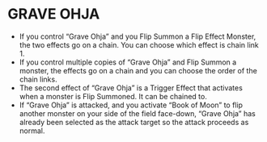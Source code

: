 # GRAVE OHJA

*   If you control “Grave Ohja” and you Flip Summon a Flip Effect Monster, the two effects go on a chain. You can choose which effect is chain link 1.
*   If you control multiple copies of “Grave Ohja” and Flip Summon a monster, the effects go on a chain and you can choose the order of the chain links.
*   The second effect of “Grave Ohja” is a Trigger Effect that activates when a monster is Flip Summoned. It can be chained to.
*   If “Grave Ohja” is attacked, and you activate “Book of Moon” to flip another monster on your side of the field face-down, “Grave Ohja” has already been selected as the attack target so the attack proceeds as normal.
